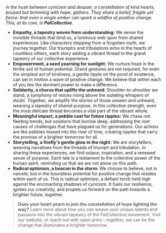 *In the hush between cynicism and despair, a constellation of kind hearts, bruised but brimming with hope, gathers. They share a belief, fragile yet fierce: that even a single ember can spark a wildfire of positive change. This, at its core, is **PalCollective**.*

- **Empathy, a tapestry woven from understanding:** We sense the invisible threads that bind us, a luminous web spun from shared experiences. Like characters stepping from a forgotten myth, we journey together. Our triumphs and tribulations echo in the hearts of countless others, each story adding a vibrant thread to the grand tapestry of our collective experience.
- **Empowerment, a seed yearning for sunlight:** We nurture hope in the fertile soil of human potential. Grand gestures are not required, for even the simplest act of kindness, a gentle ripple on the pond of existence, can set in motion a wave of positive change. We believe that within each of you lies the dormant power to make a difference.
- **Solidarity, a chorus that uplifts the unheard:** Shoulder-to-shoulder we stand, a symphony of voices rising above the isolating whispers of doubt. Together, we amplify the stories of those unseen and unheard, weaving a tapestry of shared purpose. In this collective strength, even the most delicate thread becomes a vital part of the vibrant whole.
- **Meaningful impact, a pebble cast for future ripples:** We chase not fleeting trends, but solutions that burrow deep, addressing the root causes of challenges that have plagued us for generations. Our actions are like pebbles tossed into the river of time, creating ripples that carry the promise of a brighter tomorrow for all.
- **Storytelling, a firefly's gentle glow in the night:** We are storytellers, weaving narratives from the threads of triumph and tribulation. In sharing these experiences, we find solace, inspiration, and a renewed sense of purpose. Each tale is a testament to the collective power of the human spirit, reminding us that we are not alone on this path.
- **Radical optimism, a beacon in the storm:** We choose to believe, not in naivete, but in the boundless potential for positive change that resides within each of us. This is radical optimism, a defiant torch held high against the encroaching shadows of cynicism. It fuels our resilience, ignites our creativity, and propels us forward on the path towards a brighter future, together.

> **Does your heart yearn to join the constellation of hope lighting the way?** Learn more about how you can weave your unique talents and passions into the vibrant tapestry of the PalCollective movement. Visit our website, or reach out with open arms – together, we can be the change that illuminates a brighter tomorrow.
